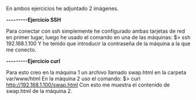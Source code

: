 En ambos ejercicios he adjuntado 2 imágenes.

**---------Ejercicio SSH**

Para conectar con ssh simplemente he configurado ambas tarjetas de red en primer lugar, luego he usado el comando en una de las máquinas:
$> ssh 192.168.1.100
Y he tenido que introducir la contraseña de la máquina a la que me conecto.

**---------Ejercicio curl**

Para esto creo en la máquina 1 un archivo llamado swap.html en la carpeta var/www/html
En la máquina 2 uso el comando: 
$> curl http://192.168.1.100/swap.html
Con esto me muestra el contenido de swap.html de la máquina 2.

